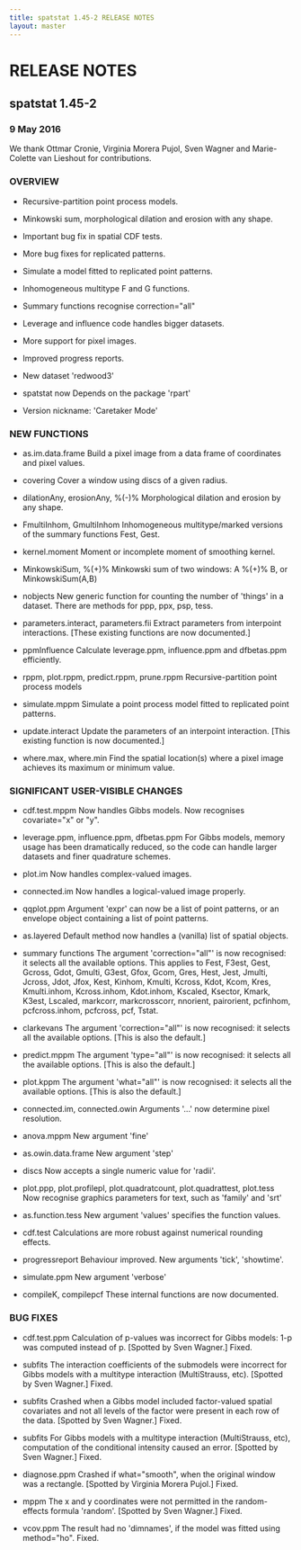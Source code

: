 ```yaml
---
title: spatstat 1.45-2 RELEASE NOTES
layout: master
---
```


# RELEASE NOTES

## spatstat 1.45-2

### 9 May 2016

   We thank Ottmar Cronie, Virginia Morera Pujol,
   Sven Wagner and Marie-Colette van Lieshout for contributions.

### OVERVIEW

 * Recursive-partition point process models.

 * Minkowski sum, morphological dilation and erosion with any shape.

 * Important bug fix in spatial CDF tests.

 * More bug fixes for replicated patterns.

 * Simulate a model fitted to replicated point patterns.

 * Inhomogeneous multitype F and G functions.

 * Summary functions recognise correction="all"

 * Leverage and influence code handles bigger datasets.

 * More support for pixel images.

 * Improved progress reports.

 * New dataset 'redwood3'

 * spatstat now Depends on the package 'rpart'

 * Version nickname: 'Caretaker Mode'

### NEW FUNCTIONS

 * as.im.data.frame
   Build a pixel image from a data frame of coordinates and pixel values.

 * covering
   Cover a window using discs of a given radius.

 * dilationAny, erosionAny, %(-)%
   Morphological dilation and erosion by any shape.

 * FmultiInhom, GmultiInhom
   Inhomogeneous multitype/marked versions of the summary functions Fest, Gest.

 * kernel.moment
   Moment or incomplete moment of smoothing kernel.

 * MinkowskiSum, %(+)%
   Minkowski sum of two windows: A %(+)% B, or MinkowskiSum(A,B)

 * nobjects
   New generic function for counting the number of 'things' in a dataset.
   There are methods for ppp, ppx, psp, tess.

 * parameters.interact, parameters.fii
   Extract parameters from interpoint interactions.
   [These existing functions are now documented.]

 * ppmInfluence
   Calculate leverage.ppm, influence.ppm and dfbetas.ppm efficiently.

 * rppm, plot.rppm, predict.rppm, prune.rppm
   Recursive-partition point process models

 * simulate.mppm
   Simulate a point process model fitted to replicated point patterns.

 * update.interact
   Update the parameters of an interpoint interaction.
   [This existing function is now documented.]

 * where.max, where.min
   Find the spatial location(s) where a pixel image achieves its
   maximum or minimum value.

### SIGNIFICANT USER-VISIBLE CHANGES

 * cdf.test.mppm
   Now handles Gibbs models.
   Now recognises covariate="x" or "y".

 * leverage.ppm, influence.ppm, dfbetas.ppm
   For Gibbs models, memory usage has been dramatically reduced, 
   so the code can handle larger datasets and finer quadrature schemes.

 * plot.im
   Now handles complex-valued images.

 * connected.im
   Now handles a logical-valued image properly.

 * qqplot.ppm
   Argument 'expr' can now be a list of point patterns,
   or an envelope object containing a list of point patterns.

 * as.layered
   Default method now handles a (vanilla) list of spatial objects.

 * summary functions
   The argument 'correction="all"' is now recognised: it selects
   all the available options. 
        This applies to Fest, F3est, Gest, Gcross, Gdot, Gmulti, G3est, Gfox,
    	Gcom, Gres, Hest, Jest, Jmulti, Jcross, Jdot, Jfox,
	Kest, Kinhom, Kmulti, Kcross, Kdot, Kcom, Kres, 
	Kmulti.inhom, Kcross.inhom, Kdot.inhom, Kscaled, Ksector, Kmark, 
	K3est, Lscaled, markcorr, markcrosscorr,
	nnorient, pairorient, pcfinhom, pcfcross.inhom, pcfcross, pcf, Tstat.

 * clarkevans
   The argument 'correction="all"' is now recognised: it selects
   all the available options. [This is also the default.]

 * predict.mppm
   The argument 'type="all"' is now recognised: it selects
   all the available options. [This is also the default.]

 * plot.kppm
   The argument 'what="all"' is now recognised: it selects
   all the available options. [This is also the default.]

 * connected.im, connected.owin
   Arguments '...' now determine pixel resolution.

 * anova.mppm
   New argument 'fine'

 * as.owin.data.frame
   New argument 'step'

 * discs
   Now accepts a single numeric value for 'radii'.

 * plot.ppp, plot.profilepl, plot.quadratcount, plot.quadrattest, plot.tess
   Now recognise graphics parameters for text, such as 'family' and 'srt'

 * as.function.tess
   New argument 'values' specifies the function values.

 * cdf.test
   Calculations are more robust against numerical rounding effects.

 * progressreport
   Behaviour improved. New arguments 'tick', 'showtime'.

 * simulate.ppm
   New argument 'verbose'

 * compileK, compilepcf
   These internal functions are now documented.

### BUG FIXES

 * cdf.test.ppm
   Calculation of p-values was incorrect for Gibbs models: 
   1-p was computed instead of p.
   [Spotted by Sven Wagner.]
   Fixed.

 * subfits
   The interaction coefficients of the submodels were incorrect
   for Gibbs models with a multitype interaction (MultiStrauss, etc).
   [Spotted by Sven Wagner.]
   Fixed.

 * subfits
   Crashed when a Gibbs model included factor-valued spatial covariates
   and not all levels of the factor were present in each row of the data.
   [Spotted by Sven Wagner.]
   Fixed.

 * subfits
   For Gibbs models with a multitype interaction (MultiStrauss, etc),
   computation of the conditional intensity caused an error.
   [Spotted by Sven Wagner.]
   Fixed.

 * diagnose.ppm
   Crashed if what="smooth", when the original window was a rectangle.
   [Spotted by Virginia Morera Pujol.]
   Fixed.

 * mppm
   The x and y coordinates were not permitted in the 
   random-effects formula 'random'.
   [Spotted by Sven Wagner.]
   Fixed.

 * vcov.ppm
   The result had no 'dimnames', if the model was fitted using method="ho".
   Fixed.
